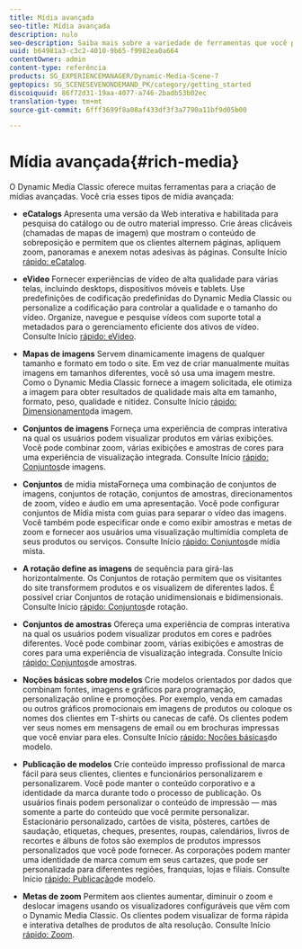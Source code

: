 ```yaml
---
title: Mídia avançada
seo-title: Mídia avançada
description: nulo
seo-description: Saiba mais sobre a variedade de ferramentas que você pode usar no Dynamic Media Classic para criar mídia avançada.
uuid: b64981a3-c3c2-4010-9b65-f9982ea0a664
contentOwner: admin
content-type: referência
products: SG_EXPERIENCEMANAGER/Dynamic-Media-Scene-7
geptopics: SG_SCENESEVENONDEMAND_PK/category/getting_started
discoiquuid: 86f72d31-19aa-4077-a746-2badb53b02ec
translation-type: tm+mt
source-git-commit: 6fff3699f8a08af433df3f3a7790a11bf9d05b00

---
```



# Mídia avançada{#rich-media}

O Dynamic Media Classic oferece muitas ferramentas para a criação de mídias avançadas. Você cria esses tipos de mídia avançada:

* **eCatalogs** Apresenta uma versão da Web interativa e habilitada para pesquisa do catálogo ou de outro material impresso. Crie áreas clicáveis (chamadas de mapas de imagem) que mostram o conteúdo de sobreposição e permitem que os clientes alternem páginas, apliquem zoom, panoramas e anexem notas adesivas às páginas. Consulte Início [rápido: eCatalog](/help/quick-start-ecatalog.md).

* **eVideo** Fornecer experiências de vídeo de alta qualidade para várias telas, incluindo desktops, dispositivos móveis e tablets. Use predefinições de codificação predefinidas do Dynamic Media Classic ou personalize a codificação para controlar a qualidade e o tamanho do vídeo. Organize, navegue e pesquise vídeos com suporte total a metadados para o gerenciamento eficiente dos ativos de vídeo. Consulte Início [rápido: eVideo](/help/quick-start-video.md).

* **Mapas de imagens** Servem dinamicamente imagens de qualquer tamanho e formato em todo o site. Em vez de criar manualmente muitas imagens em tamanhos diferentes, você só usa uma imagem mestre. Como o Dynamic Media Classic fornece a imagem solicitada, ele otimiza a imagem para obter resultados de qualidade mais alta em tamanho, formato, peso, qualidade e nitidez. Consulte Início [rápido: Dimensionamento](/help/quick-start-image-sizing.md)da imagem.

* **Conjuntos de imagens** Forneça uma experiência de compras interativa na qual os usuários podem visualizar produtos em várias exibições. Você pode combinar zoom, várias exibições e amostras de cores para uma experiência de visualização integrada. Consulte Início [rápido: Conjuntos](/help/quick-start-image-sets.md)de imagens.

* **Conjuntos** de mídia mistaForneça uma combinação de conjuntos de imagens, conjuntos de rotação, conjuntos de amostras, direcionamentos de zoom, vídeo e áudio em uma apresentação. Você pode configurar conjuntos de Mídia mista com guias para separar o vídeo das imagens. Você também pode especificar onde e como exibir amostras e metas de zoom e fornecer aos usuários uma visualização multimídia completa de seus produtos ou serviços. Consulte Início [rápido: Conjuntos](/help/quick-start-mixed-media-sets.md)de mídia mista.

* **A rotação define as imagens** de sequência para girá-las horizontalmente. Os Conjuntos de rotação permitem que os visitantes do site transformem produtos e os visualizem de diferentes lados. É possível criar Conjuntos de rotação unidimensionais e bidimensionais. Consulte Início [rápido: Conjuntos](/help/quick-start-spin-sets.md)de rotação.

* **Conjuntos de amostras** Ofereça uma experiência de compras interativa na qual os usuários podem visualizar produtos em cores e padrões diferentes. Você pode combinar zoom, várias exibições e amostras de cores para uma experiência de visualização integrada. Consulte Início [rápido: Conjuntos](/help/quick-start-swatch-sets.md)de amostras.

* **Noções básicas sobre modelos** Crie modelos orientados por dados que combinam fontes, imagens e gráficos para programação, personalização online e promoções. Por exemplo, venda em camadas ou outros gráficos promocionais em imagens de produtos ou coloque os nomes dos clientes em T-shirts ou canecas de café. Os clientes podem ver seus nomes em mensagens de email ou em brochuras impressas que você enviar para eles. Consulte Início [rápido: Noções básicas](/help/quick-start-template-basics.md)do modelo.

* **Publicação de modelos** Crie conteúdo impresso profissional de marca fácil para seus clientes, clientes e funcionários personalizarem e personalizarem. Você pode manter o conteúdo corporativo e a identidade da marca durante todo o processo de publicação. Os usuários finais podem personalizar o conteúdo de impressão — mas somente a parte do conteúdo que você permite personalizar. Estacionário personalizado, cartões de visita, pôsteres, cartões de saudação, etiquetas, cheques, presentes, roupas, calendários, livros de recortes e álbuns de fotos são exemplos de produtos impressos personalizados que você pode fornecer. As corporações podem manter uma identidade de marca comum em seus cartazes, que pode ser personalizada para diferentes regiões, franquias, lojas e filiais. Consulte Início [rápido: Publicação](/help/quick-start-template-publishing.md)de modelo.

* **Metas de zoom** Permitem aos clientes aumentar, diminuir o zoom e deslocar imagens usando os visualizadores configuráveis que vêm com o Dynamic Media Classic. Os clientes podem visualizar de forma rápida e interativa detalhes de produtos de alta resolução. Consulte Início [rápido: Zoom](/help/quick-start-zoom.md).
